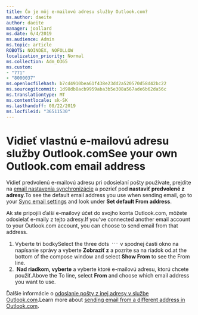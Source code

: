 ```yaml
---
title: Čo je môj e-mailovú adresu služby Outlook.com?
ms.author: daeite
author: daeite
manager: joallard
ms.date: 6/4/2019
ms.audience: Admin
ms.topic: article
ROBOTS: NOINDEX, NOFOLLOW
localization_priority: Normal
ms.collection: Adm_O365
ms.custom:
- "771"
- "8000037"
ms.openlocfilehash: b7cd4910bea61f438e23dd2a520570d58d42bc22
ms.sourcegitcommit: 1d98db8acb9959aba3b5e308a567ade6b62da56c
ms.translationtype: MT
ms.contentlocale: sk-SK
ms.lasthandoff: 08/22/2019
ms.locfileid: "36511530"
---
```

# <a name="see-your-own-outlookcom-email-address"></a><span data-ttu-id="d4496-102">Vidieť vlastnú e-mailovú adresu služby Outlook.com</span><span class="sxs-lookup"><span data-stu-id="d4496-102">See your own Outlook.com email address</span></span>

<span data-ttu-id="d4496-103">Vidieť predvolenú e-mailovú adresu pri odosielaní pošty používate, prejdite na [email nastavenia synchronizácie](https://outlook.live.com/mail/options/mail/accounts) a pozrieť pod **nastaviť predvolené z adresy**.</span><span class="sxs-lookup"><span data-stu-id="d4496-103">To see the default email address you use when sending email, go to your [Sync email settings](https://outlook.live.com/mail/options/mail/accounts) and look under **Set default From address**.</span></span>

<span data-ttu-id="d4496-104">Ak ste pripojili ďalší e-mailový účet do svojho konta Outlook.com, môžete odosielať e-maily z tejto adresy.</span><span class="sxs-lookup"><span data-stu-id="d4496-104">If you've connected another email account to your Outlook.com account, you can choose to send email from that address.</span></span>

1. <span data-ttu-id="d4496-105">Vyberte tri bodky</span><span class="sxs-lookup"><span data-stu-id="d4496-105">Select the three dots</span></span> <img src='data:image/png;base64,iVBORw0KGgoAAAANSUhEUgAAABYAAAAPCAYAAADgbT9oAAAACXBIWXMAAA7EAAAOxAGVKw4bAAAAB3RJTUUH4wYLFhkF94QzeAAAAAd0RVh0QXV0aG9yAKmuzEgAAAAMdEVYdERlc2NyaXB0aW9uABMJISMAAAAKdEVYdENvcHlyaWdodACsD8w6AAAADnRFWHRDcmVhdGlvbiB0aW1lADX3DwkAAAAJdEVYdFNvZnR3YXJlAF1w/zoAAAALdEVYdERpc2NsYWltZXIAt8C0jwAAAAh0RVh0V2FybmluZwDAG+aHAAAAB3RFWHRTb3VyY2UA9f+D6wAAAAh0RVh0Q29tbWVudAD2zJa/AAAABnRFWHRUaXRsZQCo7tInAAAAL0lEQVQ4jWP8////fwYaACZaGDpq8HAzuKGhnqGhoR5DIaniNHMx42gGGTUYAwAAw6QRD6XFR1wAAAAASUVORK5CYII=' />
 <span data-ttu-id="d4496-106">v spodnej časti okno na napísanie správy a vyberte **Zobraziť z** a pozrite sa na riadok od.</span><span class="sxs-lookup"><span data-stu-id="d4496-106">at the bottom of the compose window and select **Show From** to see the From line.</span></span>
2. <span data-ttu-id="d4496-107"> **Nad riadkom, vyberte** a vyberte ktoré e-mailovú adresu, ktorú chcete použiť.</span><span class="sxs-lookup"><span data-stu-id="d4496-107">Above the To line, select **From** and choose which email address you want to use.</span></span>

<span data-ttu-id="d4496-108">Ďalšie informácie o [odoslanie pošty z inej adresy v službe Outlook.com](https://support.office.com/article/ccba89cb-141c-4a36-8c56-6d16a8556d2e?wt.mc_id=Office_Outlook_com_Alchemy).</span><span class="sxs-lookup"><span data-stu-id="d4496-108">Learn more about [sending email from a different address in Outlook.com](https://support.office.com/article/ccba89cb-141c-4a36-8c56-6d16a8556d2e?wt.mc_id=Office_Outlook_com_Alchemy).</span></span>